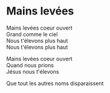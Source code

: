 # Mains levées

Mains levées coeur ouvert  
Grand comme le ciel  
Nous t'élevons plus haut  
Nous t'élevons plus haut  

Mains levées coeur ouvert  
Quand nous prions  
Jésus nous t'élevons  

Que tout les autres noms disparaissent  
